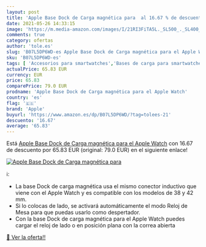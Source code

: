 ```yaml
---
layout: post
title: 'Apple Base Dock de Carga magnética para  al 16.67 % de descuento'
date: 2021-05-26 14:33:15
image: 'https://m.media-amazon.com/images/I/21RI3FiTA5L._SL500_._SL400_.jpg'
comments: true
category: ofertas
author: 'tole.es'
slug: 'B07L5DP6WD-es Apple Base Dock de Carga magnética para el Apple Watch'
sku: 'B07L5DP6WD-es'
tags: [ 'Accesorios para smartwatches','Bases de carga para smartwatches','Electrónica','Tecnología para vestir','apple', ]
actualPrice: 65.83 EUR
currency: EUR
price: 65.83
comparePrice: 79.0 EUR
prodname: 'Apple Base Dock de Carga magnética para el Apple Watch'
country: 'es'
flag: '🇪🇸'
brand: 'Apple'
buyurl: 'https://www.amazon.es/dp/B07L5DP6WD/?tag=tolees-21'
descuento: '16.67'
average: '65.83'
---
```


Está [Apple Base Dock de Carga magnética para el Apple Watch](https://www.amazon.es/dp/B07L5DP6WD/?tag=tolees-21) con 16.67 de descuento por 65.83 EUR (original: 79.0 EUR) en el siguiente enlace!

[![Apple Base Dock de Carga magnética para ](https://m.media-amazon.com/images/I/21RI3FiTA5L._SL500_._SL400_.jpg)](https://www.amazon.es/dp/B07L5DP6WD/?tag=tolees-21)

ℹ️:

- La base Dock de carga magnética usa el mismo conector inductivo que viene con el Apple Watch y es compatible con los modelos de 38 y 42 mm.
- Si lo colocas de lado, se activará automáticamente el modo Reloj de Mesa para que puedas usarlo como despertador.
- Con la base Dock de carga magnética para el Apple Watch puedes cargar el reloj de lado o en posición plana con la correa abierta

[🛒 Ver la oferta!!](https://www.amazon.es/dp/B07L5DP6WD/?tag=tolees-21)
